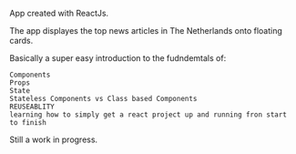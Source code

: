 App created with ReactJs.

The app displayes the top news articles in The Netherlands onto floating cards.

Basically a super easy introduction to the fudndemtals of:

    Components
    Props
    State
    Stateless Components vs Class based Components
    REUSEABLITY
    learning how to simply get a react project up and running fron start to finish



Still a work in progress.
